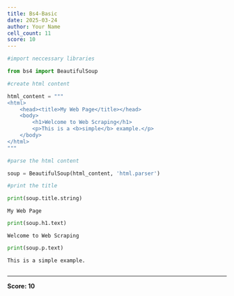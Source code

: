 ```yaml
---
title: Bs4-Basic
date: 2025-03-24
author: Your Name
cell_count: 11
score: 10
---
```


```python
#import neccessary libraries
```


```python
from bs4 import BeautifulSoup
```


```python
#create html content
```


```python
html_content = """
<html>
    <head><title>My Web Page</title></head>
    <body>
        <h1>Welcome to Web Scraping</h1>
        <p>This is a <b>simple</b> example.</p>
    </body>
</html>
"""
```


```python
#parse the html content
```


```python
soup = BeautifulSoup(html_content, 'html.parser')
```


```python
#print the title
```


```python
print(soup.title.string)
```

    My Web Page



```python
print(soup.h1.text)
```

    Welcome to Web Scraping



```python
print(soup.p.text)
```

    This is a simple example.



```python

```


---
**Score: 10**
